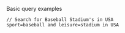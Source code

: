 Basic query examples
```
// Search for Baseball Stadium's in USA
sport=baseball and leisure=stadium in USA
```

